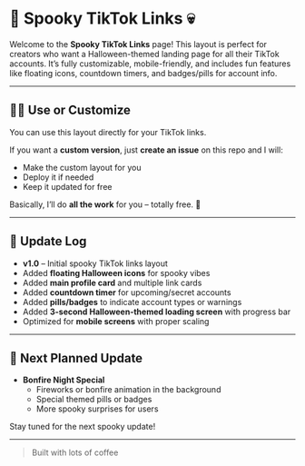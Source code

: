 # 🎃 Spooky TikTok Links 💀

Welcome to the **Spooky TikTok Links** page! This layout is perfect for creators who want a Halloween-themed landing page for all their TikTok accounts. It’s fully customizable, mobile-friendly, and includes fun features like floating icons, countdown timers, and badges/pills for account info.

---

## 🧙‍♀️ Use or Customize

You can use this layout directly for your TikTok links.  

If you want a **custom version**, just **create an issue** on this repo and I will:  
- Make the custom layout for you  
- Deploy it if needed  
- Keep it updated for free  

Basically, I’ll do **all the work** for you – totally free. 🎃

---

## 📝 Update Log

- **v1.0** – Initial spooky TikTok links layout  
- Added **floating Halloween icons** for spooky vibes  
- Added **main profile card** and multiple link cards  
- Added **countdown timer** for upcoming/secret accounts  
- Added **pills/badges** to indicate account types or warnings  
- Added **3-second Halloween-themed loading screen** with progress bar  
- Optimized for **mobile screens** with proper scaling  

---

## 🔮 Next Planned Update

- **Bonfire Night Special**  
  - Fireworks or bonfire animation in the background  
  - Special themed pills or badges  
  - More spooky surprises for users  

Stay tuned for the next spooky update!  

---

> Built with lots of coffee
